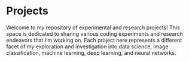 # Projects
Welcome to my repository of experimental and research projects! This space is dedicated to sharing various coding experiments and research endeavors that I’m working on. Each project here represents a different facet of my exploration and investigation into data science, image classification, machine learning, deep learning, and neural networks.
